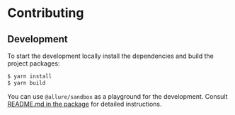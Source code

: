 # Contributing 

## Development

To start the development locally install the dependencies and build the project packages:

```bash
$ yarn install
$ yarn build
```

You can use `@allure/sandbox` as a playground for the development. Consult [README.md in the package](./packages/sandbox/README.md) for detailed instructions.
